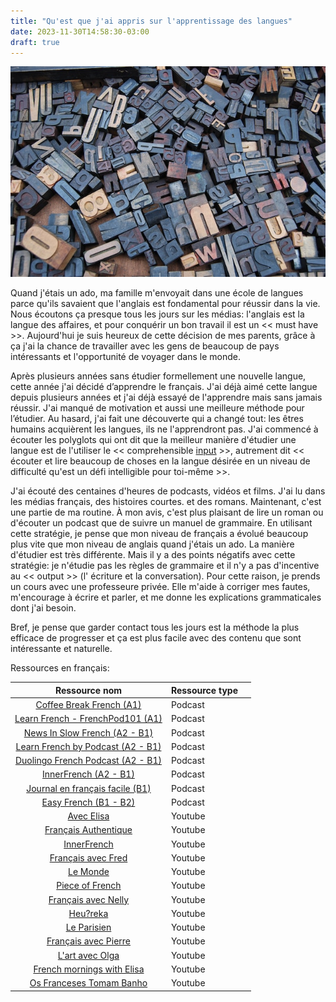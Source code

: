 ```yaml
---
title: "Qu'est que j'ai appris sur l'apprentissage des langues"
date: 2023-11-30T14:58:30-03:00
draft: true
---
```


![](static/images/amador-loureiro-BVyNlchWqzs-unsplash.jpg)



Quand j'étais un ado, ma famille m'envoyait dans une école de langues parce qu'ils savaient que l'anglais est fondamental pour réussir dans la vie. Nous écoutons ça presque tous les jours sur les médias: l'anglais est la langue des affaires, et pour conquérir un bon travail il est un << must have >>. Aujourd'hui je suis heureux de cette décision de mes parents, grâce à ça j'ai la chance de travailler avec les gens de beaucoup de pays intéressants et l'opportunité de voyager dans le monde.

Après plusieurs années sans étudier formellement une nouvelle langue, cette année j'ai décidé d’apprendre le français. J'ai déjà aimé cette langue depuis plusieurs années et j'ai déjà essayé de l'apprendre mais sans jamais réussir. J'ai manqué de motivation et aussi une meilleure méthode pour l’étudier. Au hasard, j'ai fait une découverte qui a changé tout: les êtres humains acquièrent les langues, ils ne l'apprendront pas. J'ai commencé à écouter les polyglots qui ont dit que la meilleur manière d'étudier une langue est de l'utiliser le << comprehensible [input](https://en.wikipedia.org/wiki/Input_hypothesis) >>, autrement dit << écouter et lire beaucoup de choses en la langue désirée en un niveau de difficulté qu'est un défi intelligible pour toi-même >>.

J'ai écouté des centaines d'heures de podcasts, vidéos et films. J'ai lu dans les médias français, des histoires courtes. et des romans. Maintenant, c'est une partie de ma routine. À mon avis, c'est plus plaisant de lire un roman ou d'écouter un podcast que de suivre un manuel de grammaire. En utilisant cette stratégie, je pense que mon niveau de français a évolué beaucoup plus vite que mon niveau de anglais quand j'étais un ado. La manière d'étudier est très différente. Mais il y a des points négatifs avec cette stratégie: je n'étudie pas les règles de grammaire et il n'y a pas d'incentive au << output >> (l' écriture et la conversation). Pour cette raison, je prends un cours avec une professeure privée. Elle m'aide à corriger mes fautes, m'encourage à écrire et parler, et me donne les explications grammaticales dont j'ai besoin.

Bref, je pense que garder contact tous les jours est la méthode la plus efficace de progresser et ça est plus facile avec des contenu que sont intéressante et naturelle.

Ressources en français:

|                        Ressource nom                         | Ressource type |      |
| :----------------------------------------------------------: | -------------- | ---- |
| [Coffee Break French (A1)](https://coffeebreaklanguages.com/coffeebreakfrench/) | Podcast        |      |
| [Learn French - FrenchPod101 (A1)](https://www.frenchpod101.com/lesson-library/beginner/) | Podcast        |      |
| [News In Slow French (A2 - B1)](https://www.newsinslowfrench.com/home/news/beginner) | Podcast        |      |
| [Learn French by Podcast (A2 - B1)](https://learnfrenchbypodcast.com/) | Podcast        |      |
| [Duolingo French Podcast (A2 - B1)](https://podcast.duolingo.com/french) | Podcast        |      |
|  [InnerFrench (A2 - B1)](https://innerfrench.com/podcast/)   | Podcast        |      |
| [Journal en français facile (B1)](https://francaisfacile.rfi.fr/fr/podcasts/journal-en-fran%C3%A7ais-facile/) | Podcast        |      |
|     [Easy French (B1 - B2)](https://www.easyfrench.fm/)      | Podcast        |      |
|       [Avec Elisa](https://www.youtube.com/@AVECELISA)       | Youtube        |      |
| [Français Authentique](https://www.youtube.com/@francaisauthentique) | Youtube        |      |
|     [InnerFrench](https://www.youtube.com/@innerFrench)      | Youtube        |      |
| [Français avec Fred](https://www.youtube.com/@FrancaisAvecFred) | Youtube        |      |
|         [Le Monde](https://www.youtube.com/lemonde)          | Youtube        |      |
|  [Piece of French](https://www.youtube.com/@pieceoffrench)   | Youtube        |      |
| [Français avec Nelly](https://www.youtube.com/@francaisavecnelly) | Youtube        |      |
|        [Heu?reka](https://www.youtube.com/@Heu7reka)         | Youtube        |      |
|      [Le Parisien](https://www.youtube.com/@LeParisien)      | Youtube        |      |
| [Français avec Pierre](https://www.youtube.com/@FrancaisavecPierre) | Youtube        |      |
|   [L'art avec Olga](https://www.youtube.com/@lartavecolga)   | Youtube        |      |
| [French mornings with Elisa](https://www.youtube.com/@FrenchmorningswithElisa) | Youtube        |      |
| [Os Franceses Tomam Banho](https://www.youtube.com/@osfrancesestomambanho) | Youtube        |      |
